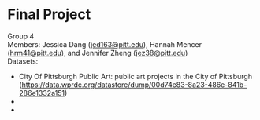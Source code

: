# Final Project
Group 4  
Members: Jessica Dang (jed163@pitt.edu), Hannah Mencer (hrm41@pitt.edu), and Jennifer Zheng (jez38@pitt.edu)  
Datasets:  
* City Of Pittsburgh Public Art: public art projects in the City of Pittsburgh (https://data.wprdc.org/datastore/dump/00d74e83-8a23-486e-841b-286e1332a151)  
* 
* 
